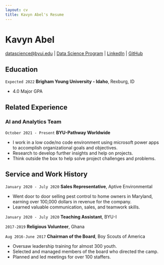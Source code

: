```yaml
---
layout: cv
title: Kavyn Abel's Resume
---
```

# Kavyn Abel


<div id="webaddress">
<a href="datascience@byui.edu">datascience@byui.edu</a>
| <a href="https://byuidatascience.github.io/development.html">Data Science Program</a>
| <a href="https://www.linkedin.com/in/kavyn-abel-76103b1b8/">LinkedIn</a>
| <a href="https://github.com/byuids-resumes">GitHub</a>
</div>

<!-- https://www.monique.tech/the-art-of-markdown -->

## Education

`Expected 2022`
__Brigham Young University - Idaho__, Rexburg, ID

- 4.0 Major GPA


## Related Experience

### AI and Analytics Team

`October 2021 - Present`
__BYU-Pathway Worldwide__

- I work in a low code/no code environment using microsoft power apps to accomplish organizational goals and objectives.
- Research to develop further insights and help on projects.
- Think outside the box to help solve project challenges and problems.


## Service and Work History

`January 2020 - July 2020`
__Sales Representative__, Aptive Environmental

- Went door to door selling pest control to home owners in Maryland, earning over 100,000 dollars in revenue for the company.
- Learned valuable communication, sales, and teamwork skills.

`January 2020 - July 2020`
__Teaching Assistant__, BYU-I

`2017-2019`
__Religious Volunteer__, Ghana

`Aug 2016-June 2017`
__Chairman of the Board__, Boy Scouts of America

- Oversaw leadership training for almost 300 youth.
- Selected and managed members of the board who directed the camp.
- Planned and led meetings for over 100 staffers.



<!-- ### Footer

Last updated: May 2013 -->